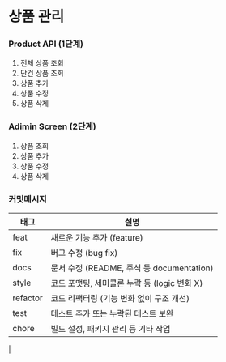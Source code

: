 # 상품 관리
### Product API (1단계)
1. 전체 상품 조회
2. 단건 상품 조회
3. 상품 추가
4. 상품 수정
5. 상품 삭제

### Adimin Screen (2단계)
1. 상품 조회 
2. 상품 추가
3. 상품 수정 
4. 상품 삭제 

### 커밋메시지

| 태그       | 설명                                 |
|----------|------------------------------------|
| feat     | 새로운 기능 추가 (feature)                |
| fix      | 버그 수정 (bug fix)                    |
| docs     | 문서 수정 (README, 주석 등 documentation) |
| style    | 코드 포맷팅, 세미콜론 누락 등 (logic 변화 X)     |
| refactor | 코드 리팩터링 (기능 변화 없이 구조 개선)           |
| test     | 테스트 추가 또는 누락된 테스트 보완               |
| chore    | 빌드 설정, 패키지 관리 등 기타 작업              
|
